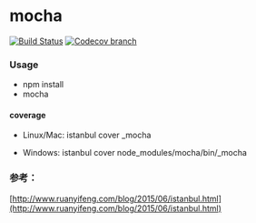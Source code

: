 # mocha

[![Build Status](https://travis-ci.org/lyfnsmile/mocha.svg?branch=master)](https://travis-ci.org/lyfnsmile/mocha)
[![Codecov branch](https://img.shields.io/codecov/c/github/codecov/example-python/master.svg)]()

### Usage

- npm install
- mocha



#### coverage

- Linux/Mac: istanbul cover _mocha 

- Windows: istanbul cover node_modules/mocha/bin/_mocha


### 参考：

[http://www.ruanyifeng.com/blog/2015/06/istanbul.html](http://www.ruanyifeng.com/blog/2015/06/istanbul.html)